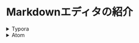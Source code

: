 # Markdownエディタの紹介

<details><summary>Typora</summary>

引用元：https://typora.io/

1. 即時プレビュー機能が備わっているため、直感的に操作できる
1. アウトライン機能があるため、書いた文章を更に見やすくできる
1. テーブル書く便利機能があり、Excelコピペでも作れる
1. ドラッグアンドドロップで画像が挿入できる
1. プラグインの追加が不要で、そのまま使える
</details>

<details><summary>Atom</summary>

引用元：https://atom.io/

リアルタイムプレビュー機能が備わっている
タブ機能があるため複数ファイルを同時に開いて編集出来る
拡張機能が豊富なので、カスタマイズができる
Markdown以外にもプログラミング言語が書ける
</details>
